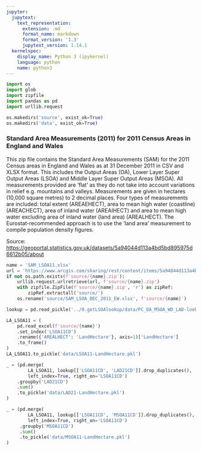 ```yaml
---
jupyter:
  jupytext:
    text_representation:
      extension: .md
      format_name: markdown
      format_version: '1.3'
      jupytext_version: 1.14.1
  kernelspec:
    display_name: Python 3 (ipykernel)
    language: python
    name: python3
---
```


```python
import os
import glob
import zipfile
import pandas as pd
import urllib.request
```

```python
os.makedirs('source', exist_ok=True)
os.makedirs('data', exist_ok=True)
```

### Standard Area Measurements (2011) for 2011 Census Areas in England and Wales

This zip file contains the Standard Area Measurements (SAM) for the 2011 Census areas in England and Wales as at 31 December 2011 in CSV and XLSX format. This includes the Output Areas (OA), Lower Layer Super Output Areas (LSOA) and Middle Layer Super Output Areas (MSOA). All measurements provided are ‘flat’ as they do not take into account variations in relief e.g. mountains and valleys. Measurements are given in hectares (10,000 square metres) to 2 decimal places. Four types of measurements are included: total extent (AREAEHECT), area to mean high water (coastline) (AREACHECT), area of inland water (AREAIHECT) and area to mean high water excluding area of inland water (land area) (AREALHECT). The Eurostat-recommended approach is to use the ‘land area’ measurement to compile population density figures.

Source: https://geoportal.statistics.gov.uk/datasets/5a94044d113a4bd5bd895975d6612b05/about

```python
name = 'SAM_LSOA11.xlsx'
url = 'https://www.arcgis.com/sharing/rest/content/items/5a94044d113a4bd5bd895975d6612b05/data'
if not os.path.exists(f'source/{name}.zip'):
    urllib.request.urlretrieve(url, f'source/{name}.zip')
    with zipfile.ZipFile(f'source/{name}.zip', 'r') as zipRef:
        zipRef.extractall('source/')
    os.rename('source/SAM_LSOA_DEC_2011_EW.xlsx', f'source/{name}')
```

```python
lookup = pd.read_pickle('../0.getLSOAlookup/data/PC_OA_MSOA_WD_LAD-lookup.pkl')
```

```python
LA_LSOA11 = (
    pd.read_excel(f'source/{name}')
    .set_index('LSOA11CD')
    .rename({'AREALHECT': 'LandHectare'}, axis=1)['LandHectare']
    .to_frame()
)
LA_LSOA11.to_pickle('data/LSOA11-LandHectare.pkl')
```

```python
_ = (pd.merge(
        LA_LSOA11, lookup[['LSOA11CD', 'LAD21CD']].drop_duplicates(), 
        left_index=True, right_on='LSOA11CD')
    .groupby('LAD21CD')
    .sum()
    .to_pickle('data/LAD21-LandHectare.pkl')
)
```

```python
_ = (pd.merge(
        LA_LSOA11, lookup[['LSOA11CD', 'MSOA11CD']].drop_duplicates(), 
        left_index=True, right_on='LSOA11CD')
     .groupby('MSOA11CD')
     .sum()
     .to_pickle('data/MSOA11-LandHectare.pkl')
)
```

```python

```
